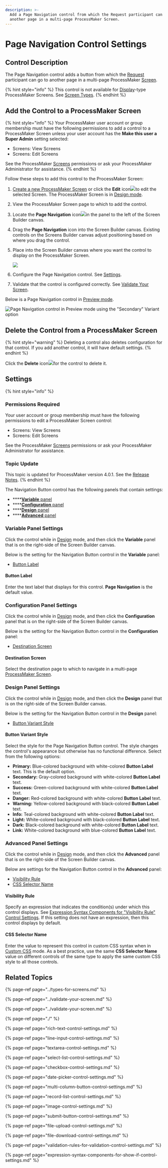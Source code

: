```yaml
---
description: >-
  Add a Page Navigation control from which the Request participant can go to
  another page in a multi-page ProcessMaker Screen.
---
```


# Page Navigation Control Settings

## Control Description <a id="control-description"></a>

The Page Navigation control adds a button from which the [Request](../../../../using-processmaker/requests/what-is-a-request.md) participant can go to another page in a multi-page ProcessMaker [Screen](../../what-is-a-form.md). 

{% hint style="info" %}
This control is not available for [Display](../types-for-screens.md#display)-type ProcessMaker Screens. See [Screen Types](../types-for-screens.md).
{% endhint %}

## Add the Control to a ProcessMaker Screen <a id="add-the-control-to-a-processmaker-screen"></a>

{% hint style="info" %}
Your ProcessMaker user account or group membership must have the following permissions to add a control to a ProcessMaker Screen unless your user account has the **Make this user a Super Admin** setting selected:

* Screens: View Screens
* Screens: Edit Screens

See the ProcessMaker [Screens](../../../../processmaker-administration/permission-descriptions-for-users-and-groups.md#screens) permissions or ask your ProcessMaker Administrator for assistance.
{% endhint %}

Follow these steps to add this control to the ProcessMaker Screen:

1. [Create a new ProcessMaker Screen](../../manage-forms/create-a-new-form.md) or click the **Edit** icon![](../../../../.gitbook/assets/edit-icon.png)to edit the selected Screen. The ProcessMaker Screen is in [Design mode](../screens-builder-modes.md#editor-mode).
2. View the ProcessMaker Screen page to which to add the control.
3. Locate the **Page Navigation** icon![](../../../../.gitbook/assets/page-navigation-control-screens-builder-package-processes.png)in the panel to the left of the Screen Builder canvas.
4. Drag the **Page Navigation** icon into the Screen Builder canvas. Existing controls on the Screens Builder canvas adjust positioning based on where you drag the control.
5. Place into the Screen Builder canvas where you want the control to display on the ProcessMaker Screen.  

   ![](../../../../.gitbook/assets/page-navigation-control-placed-screens-builder-processes.png)

6. Configure the Page Navigation control. See [Settings](page-navigation-button-control-settings.md#inspector-settings).
7. Validate that the control is configured correctly. See [Validate Your Screen](../validate-your-screen.md#validate-a-processmaker-screen).

Below is a Page Navigation control in [Preview mode](../screens-builder-modes.md#preview-mode).

![Page Navigation control in Preview mode using the &quot;Secondary&quot; Variant option](../../../../.gitbook/assets/page-navigation-button-control-preview-screens-builder-processes.png)

## Delete the Control from a ProcessMaker Screen

{% hint style="warning" %}
Deleting a control also deletes configuration for that control. If you add another control, it will have default settings.
{% endhint %}

Click the **Delete** icon![](../../../../.gitbook/assets/delete-screen-control-screens-builder-processes.png)for the control to delete it.

## Settings <a id="inspector-settings"></a>

{% hint style="info" %}
### Permissions Required

Your user account or group membership must have the following permissions to edit a ProcessMaker Screen control:

* Screens: View Screens
* Screens: Edit Screens

See the ProcessMaker [Screens](../../../../processmaker-administration/permission-descriptions-for-users-and-groups.md#screens) permissions or ask your ProcessMaker Administrator for assistance.

### Topic Update

This topic is updated for ProcessMaker version 4.0.1. See the [Release Notes](https://processmaker.gitbook.io/processmaker-release-notes/processmaker-4.0.x/processmaker-4.0.1-release-notes#screen-builder-1).
{% endhint %}

The Navigation Button control has the following panels that contain settings:

* \*\*\*\*[**Variable** panel](page-navigation-button-control-settings.md#variable-panel-settings)
* \*\*\*\*[**Configuration** panel](page-navigation-button-control-settings.md#configuration-panel-settings)
* \*\*\*\*[**Design** panel](page-navigation-button-control-settings.md#design-panel-settings)
* \*\*\*\*[**Advanced** panel](page-navigation-button-control-settings.md#advanced-panel-settings)

### Variable Panel Settings

Click the control while in [Design](../screens-builder-modes.md#design-mode) mode, and then click the **Variable** panel that is on the right-side of the Screen Builder canvas.

Below is the setting for the Navigation Button control in the **Variable** panel:

* [Button Label](page-navigation-button-control-settings.md#button-label)

#### Button Label

Enter the text label that displays for this control. **Page Navigation** is the default value.

### Configuration Panel Settings

Click the control while in [Design](../screens-builder-modes.md#design-mode) mode, and then click the **Configuration** panel that is on the right-side of the Screen Builder canvas.

Below is the setting for the Navigation Button control in the **Configuration** panel:

* [Destination Screen](page-navigation-button-control-settings.md#destination-screen)

#### Destination Screen

Select the destination page to which to navigate in a multi-page [ProcessMaker Screen](../../what-is-a-form.md).

### Design Panel Settings

Click the control while in [Design](../screens-builder-modes.md#design-mode) mode, and then click the **Design** panel that is on the right-side of the Screen Builder canvas.

Below is the setting for the Navigation Button control in the **Design** panel:

* [Button Variant Style](page-navigation-button-control-settings.md#button-variant-style)

#### Button Variant Style

Select the style for the Page Navigation Button control. The style changes the control's appearance but otherwise has no functional difference. Select from the following options:

* **Primary:** Blue-colored background with white-colored **Button Label** text. This is the default option.
* **Secondary:** Gray-colored background with white-colored **Button Label** text.
* **Success:** Green-colored background with white-colored **Button Label** text.
* **Danger:** Red-colored background with white-colored **Button Label** text.
* **Warning:** Yellow-colored background with black-colored **Button Label** text.
* **Info:** Teal-colored background with white-colored **Button Label** text.
* **Light:** White-colored background with black-colored **Button Label** text.
* **Dark:** Black-colored background with white-colored **Button Label** text.
* **Link:** White-colored background with blue-colored **Button Label** text.

### Advanced Panel Settings

Click the control while in [Design](../screens-builder-modes.md#design-mode) mode, and then click the **Advanced** panel that is on the right-side of the Screen Builder canvas.

Below are settings for the Navigation Button control in the **Advanced** panel:

* [Visibility Rule](page-navigation-button-control-settings.md#visibility-rule)
* [CSS Selector Name](page-navigation-button-control-settings.md#css-selector-name)

#### Visibility Rule

Specify an expression that indicates the condition\(s\) under which this control displays. See [Expression Syntax Components for "Visibility Rule" Control Settings](expression-syntax-components-for-show-if-control-settings.md#expression-syntax-components-for-show-if-control-settings). If this setting does not have an expression, then this control displays by default.

#### CSS Selector Name

Enter the value to represent this control in custom CSS syntax when in [Custom CSS](../add-custom-css-to-a-screen.md#add-custom-css-to-a-processmaker-screen) mode. As a best practice, use the same **CSS Selector Name** value on different controls of the same type to apply the same custom CSS style to all those controls.

## Related Topics <a id="related-topics"></a>

{% page-ref page="../types-for-screens.md" %}

{% page-ref page="../validate-your-screen.md" %}

{% page-ref page="../validate-your-screen.md" %}

{% page-ref page="./" %}

{% page-ref page="rich-text-control-settings.md" %}

{% page-ref page="line-input-control-settings.md" %}

{% page-ref page="textarea-control-settings.md" %}

{% page-ref page="select-list-control-settings.md" %}

{% page-ref page="checkbox-control-settings.md" %}

{% page-ref page="date-picker-control-settings.md" %}

{% page-ref page="multi-column-button-control-settings.md" %}

{% page-ref page="record-list-control-settings.md" %}

{% page-ref page="image-control-settings.md" %}

{% page-ref page="submit-button-control-settings.md" %}

{% page-ref page="file-upload-control-settings.md" %}

{% page-ref page="file-download-control-settings.md" %}

{% page-ref page="validation-rules-for-validation-control-settings.md" %}

{% page-ref page="expression-syntax-components-for-show-if-control-settings.md" %}


